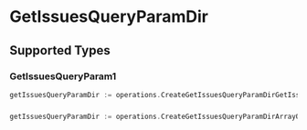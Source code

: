 # GetIssuesQueryParamDir


## Supported Types

### GetIssuesQueryParam1

```go
getIssuesQueryParamDir := operations.CreateGetIssuesQueryParamDirGetIssuesQueryParam1(operations.GetIssuesQueryParam1{/* values here */})
```

### 

```go
getIssuesQueryParamDir := operations.CreateGetIssuesQueryParamDirArrayOfgetIssuesQueryParamIssues2([]operations.GetIssuesQueryParamIssues2{/* values here */})
```

